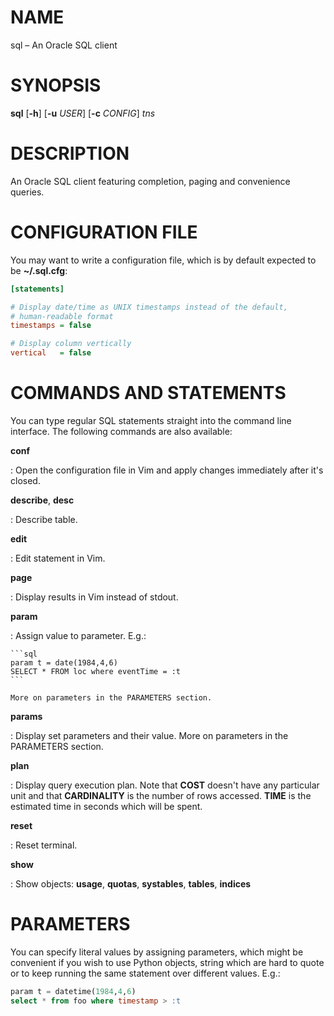 # NAME

sql – An Oracle SQL client

# SYNOPSIS

**sql** [**-h**] [**-u** *USER*] [**-c** *CONFIG*] *tns*

# DESCRIPTION

An Oracle SQL client featuring completion, paging and convenience queries.

# CONFIGURATION FILE

You may want to write a configuration file, which is by default expected to
be **~/.sql.cfg**:

```ini
[statements]                                                                    

# Display date/time as UNIX timestamps instead of the default,                  
# human-readable format                                                         
timestamps = false                                                              

# Display column vertically
vertical   = false     
```

# COMMANDS AND STATEMENTS

You can type regular SQL statements straight into the command line
interface. The following commands are also available:

**conf**

:   Open the configuration file in Vim and apply changes immediately
    after it's closed.

**describe**, **desc**

:   Describe table.

**edit**

:   Edit statement in Vim.

**page**

:   Display results in Vim instead of stdout.

**param**

:   Assign value to parameter. E.g.:

    ```sql
    param t = date(1984,4,6)
    SELECT * FROM loc where eventTime = :t
    ```

    More on parameters in the PARAMETERS section.

**params**

:   Display set parameters and their value.  More on parameters in the
    PARAMETERS section.

**plan**

:   Display query execution plan. Note that **COST** doesn't have any
    particular unit and that **CARDINALITY** is the number of rows accessed.
    **TIME** is the estimated time in seconds which will be spent.

**reset**

:   Reset terminal.

**show**

:   Show objects: **usage**, **quotas**, **systables**, **tables**, **indices**

# PARAMETERS

You can specify literal values by assigning parameters, which might be
convenient if you wish to use Python objects, string which are hard to quote
or to keep running the same statement over different values. E.g.:

```sql
param t = datetime(1984,4,6)
select * from foo where timestamp > :t
```
